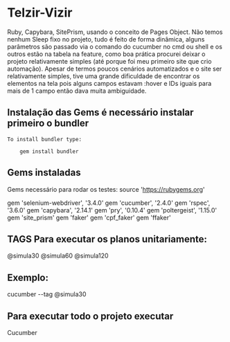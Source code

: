 # Telzir-Vizir

Ruby, Capybara, SitePrism, usando o conceito de Pages Object. Não temos nenhum Sleep fixo no projeto, tudo é feito de forma dinâmica, alguns parâmetros são passado via o comando do cucumber no cmd ou shell e os outros estão na tabela na feature, como boa prática procurei deixar o projeto relativamente simples (até porque foi meu primeiro site que crio automação).
Apesar de termos poucos cenários automatizados e o site ser relativamente simples, tive uma grande dificuldade de encontrar os elementos na tela pois alguns campos estavam :hover e IDs iguais para mais de 1 campo então dava muita ambiguidade.

## Instalação das Gems é necessário instalar primeiro o bundler

    To install bundler type:

        gem install bundler

## Gems instaladas

Gems necessário para rodar os testes: source 'https://rubygems.org'

gem 'selenium-webdriver',       '3.4.0'
gem 'cucumber',                 '2.4.0'
gem 'rspec',                    '3.6.0'
gem 'capybara',                 '2.14.1'
gem 'pry',                      '0.10.4'
gem 'poltergeist',              '1.15.0'
gem 'site_prism'
gem 'faker'
gem 'cpf_faker'
gem 'ffaker'

## TAGS Para executar os planos unitariamente:
@simula30
@simula60
@simula120

## Exemplo:
cucumber --tag @simula30

## Para executar todo o projeto executar
Cucumber


